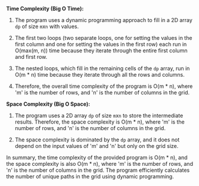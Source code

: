 **Time Complexity (Big O Time):**

1. The program uses a dynamic programming approach to fill in a 2D array `dp` of size `m`x`n` with values.

2. The first two loops (two separate loops, one for setting the values in the first column and one for setting the values in the first row) each run in O(max(m, n)) time because they iterate through the entire first column and first row.

3. The nested loops, which fill in the remaining cells of the `dp` array, run in O(m * n) time because they iterate through all the rows and columns.

4. Therefore, the overall time complexity of the program is O(m * n), where 'm' is the number of rows, and 'n' is the number of columns in the grid.

**Space Complexity (Big O Space):**

1. The program uses a 2D array `dp` of size `m`x`n` to store the intermediate results. Therefore, the space complexity is O(m * n), where 'm' is the number of rows, and 'n' is the number of columns in the grid.

2. The space complexity is dominated by the `dp` array, and it does not depend on the input values of 'm' and 'n' but only on the grid size.

In summary, the time complexity of the provided program is O(m * n), and the space complexity is also O(m * n), where 'm' is the number of rows, and 'n' is the number of columns in the grid. The program efficiently calculates the number of unique paths in the grid using dynamic programming.
